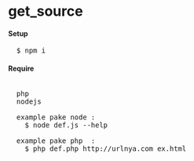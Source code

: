 # get_source

#### Setup
<pre>
  $ npm i
</pre>

#### Require
<pre>

  php
  nodejs

  example pake node : 
    $ node def.js --help

  example pake php  :
    $ php def.php http://urlnya.com ex.html
 
</pre>
